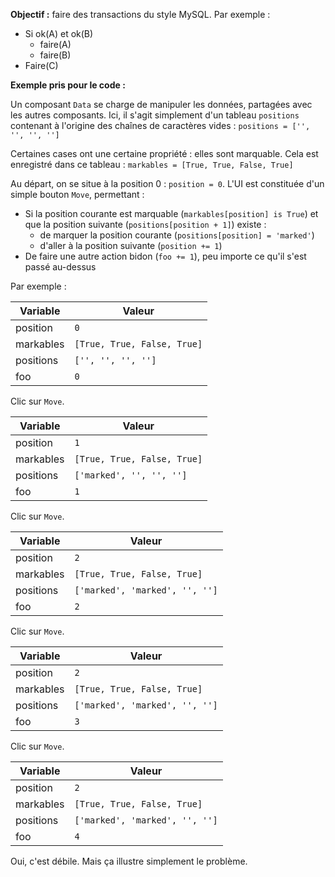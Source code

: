 **Objectif :** faire des transactions du style MySQL. Par exemple :

* Si ok(A) et ok(B)
    * faire(A)
    * faire(B)
* Faire(C)

**Exemple pris pour le code :** 

Un composant `Data` se charge de manipuler les 
données, partagées avec les autres composants. Ici, il s'agit simplement d'un 
tableau `positions` contenant à l'origine des chaînes de caractères vides : 
`positions = ['', '', '', '']`

Certaines cases ont une certaine propriété : elles sont marquable. Cela est 
enregistré dans ce tableau : `markables = [True, True, False, True]`

Au départ, on se situe à la position 0 : `position = 0`. L'UI est constituée d'un simple 
bouton `Move`, permettant :

* Si la position courante est marquable (`markables[position] is True`) et que 
la position suivante (`positions[position + 1]`) existe :
    * de marquer la position courante (`positions[position] = 'marked'`)
    * d'aller à la position suivante (`position += 1`)
* De faire une autre action bidon (`foo += 1`), peu importe ce qu'il s'est 
passé au-dessus

Par exemple :

Variable | Valeur
---------|-------
position | `0`
markables | `[True, True, False, True]`
positions | `['', '', '', '']`
foo | `0`

Clic sur `Move`.

Variable | Valeur
---------|-------
position | `1`
markables | `[True, True, False, True]`
positions | `['marked', '', '', '']`
foo | `1`

Clic sur `Move`.

Variable | Valeur
---------|-------
position | `2`
markables | `[True, True, False, True]`
positions | `['marked', 'marked', '', '']`
foo | `2`

Clic sur `Move`.

Variable | Valeur
---------|-------
position | `2`
markables | `[True, True, False, True]`
positions | `['marked', 'marked', '', '']`
foo | `3`

Clic sur `Move`.

Variable | Valeur
---------|-------
position | `2`
markables | `[True, True, False, True]`
positions | `['marked', 'marked', '', '']`
foo | `4`

Oui, c'est débile. Mais ça illustre simplement le problème.
